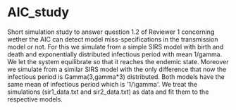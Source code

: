 # AIC_study
Short simulation study to answer question 1.2 of  Reviewer 1 concerning wether the AIC can detect model miss-specifications in the transmission model or not. For this we simulate from a simple SIRS model with birth and death and exponentially distributed infectious period with mean 1/gamma. We let the system equilibrate so that it reaches the endemic state. Moreover we simulate from a similar  SIRS model with the only difference that now the infectious period is Gamma(3,gamma*3) distributed. Both models have the same mean of infectious period which is '1/\gamma'. We treat the simulations (sir1_data.txt and sir2_data.txt) as data and fit them to the respective models. 
